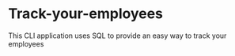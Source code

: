 # Track-your-employees
This CLI application uses SQL to provide an easy way to track your employees
